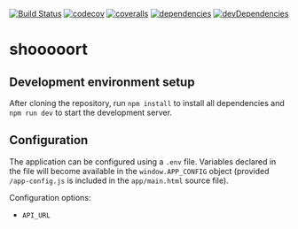 [![Build Status](https://travis-ci.org/pscanf/shooooort.svg?branch=master)](https://travis-ci.org/pscanf/shooooort)
[![codecov](https://codecov.io/github/pscanf/shooooort/coverage.svg?branch=master)](https://codecov.io/github/pscanf/shooooort?branch=master)
[![coveralls](https://coveralls.io/repos/github/pscanf/shooooort/badge.svg?branch=master)](https://coveralls.io/github/pscanf/shooooort?branch=master)
[![dependencies](https://david-dm.org/pscanf/shooooort.svg)](https://david-dm.org/pscanf/shooooort)
[![devDependencies](https://david-dm.org/pscanf/shooooort/dev-status.svg)](https://david-dm.org/pscanf/shooooort#info=devDependencies)

# shooooort

## Development environment setup

After cloning the repository, run `npm install` to install all dependencies and
`npm run dev` to start the development server.

## Configuration

The application can be configured using a `.env` file. Variables declared in the
file will become available in the `window.APP_CONFIG` object (provided
`/app-config.js` is included in the `app/main.html` source file).

Configuration options:
- `API_URL`
